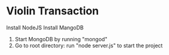 # Violin Transaction

Install NodeJS
Install MangoDB

1. Start MongoDB by running "mongod"
2. Go to root directory:
 run "node server.js" to start the project


